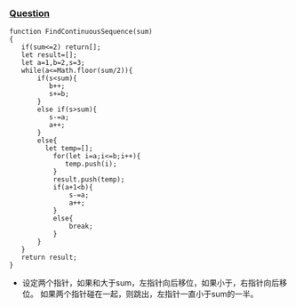 ### [Question](https://www.nowcoder.com/practice/c451a3fd84b64cb19485dad758a55ebe?tpId=13&tqId=11194&tPage=3&rp=3&ru=/ta/coding-interviews&qru=/ta/coding-interviews/question-ranking)
```
function FindContinuousSequence(sum)
{
   if(sum<=2) return[];
   let result=[];
   let a=1,b=2,s=3;
   while(a<=Math.floor(sum/2)){
       if(s<sum){
          b++;
          s+=b;
       }
       else if(s>sum){
          s-=a;
          a++;
       }
       else{
         let temp=[];
           for(let i=a;i<=b;i++){
              temp.push(i); 
           }
           result.push(temp);
           if(a+1<b){
               s-=a;
               a++;
           }
           else{
               break;
           }
       }
   }
   return result;
}
```

*  设定两个指针，如果和大于sum，左指针向后移位，如果小于，右指针向后移位。 如果两个指针碰在一起，则跳出，左指针一直小于sum的一半。
